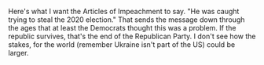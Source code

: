 Here's what I want the Articles of Impeachment to say. "He was caught trying to steal the 2020 election." That sends the message down through the ages that at least the Democrats thought this was a problem. If the republic survives, that's the end of the Republican Party. I don't see how the stakes, for the world (remember Ukraine isn't part of the US) could be larger. 
